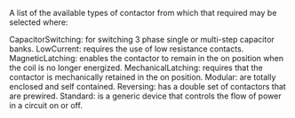 A list of the available types of contactor from which that required may be selected where:

CapacitorSwitching: for switching 3 phase single or multi-step capacitor banks.
LowCurrent: requires the use of low resistance contacts.
MagneticLatching: enables the contactor to remain in the on position when the coil is no longer energized.
MechanicalLatching: requires that the contactor is mechanically retained in the on position.
Modular: are totally enclosed and self contained.
Reversing: has a double set of contactors that are prewired.
Standard: is a generic device that controls the flow of power in a circuit on or off.